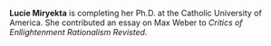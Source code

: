 **Lucie Miryekta**
is completing her Ph.D. at the Catholic University of America.
She contributed an essay on Max Weber to *Critics of Enllightenment
Rationalism Revisted*.


